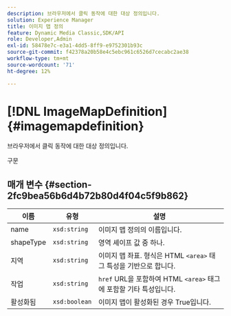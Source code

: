 ```yaml
---
description: 브라우저에서 클릭 동작에 대한 대상 정의입니다.
solution: Experience Manager
title: 이미지 맵 정의
feature: Dynamic Media Classic,SDK/API
role: Developer,Admin
exl-id: 58478e7c-e3a1-4dd5-8ff9-e9752301b93c
source-git-commit: f42378a20b58e4c5ebc961c6526d7cecabc2ae38
workflow-type: tm+mt
source-wordcount: '71'
ht-degree: 12%

---
```


# [!DNL ImageMapDefinition]{#imagemapdefinition}

브라우저에서 클릭 동작에 대한 대상 정의입니다.

구문

## 매개 변수 {#section-2fc9bea56b6d4b72b80d4f04c5f9b862}

| 이름 | 유형 | 설명 |
|---|---|---|
| name | `xsd:string` | 이미지 맵 정의의 이름입니다. |
| shapeType | `xsd:string` | 영역 셰이프 값 중 하나. |
| 지역 | `xsd:string` | 이미지 맵 좌표. 형식은 HTML `<area>` 태그 특성을 기반으로 합니다. |
| 작업	 | `xsd:string` | `href` URL을 포함하여 HTML `<area>` 태그에 포함할 기타 특성입니다. |
| 활성화됨 | `xsd:boolean` | 이미지 맵이 활성화된 경우 True입니다. |
